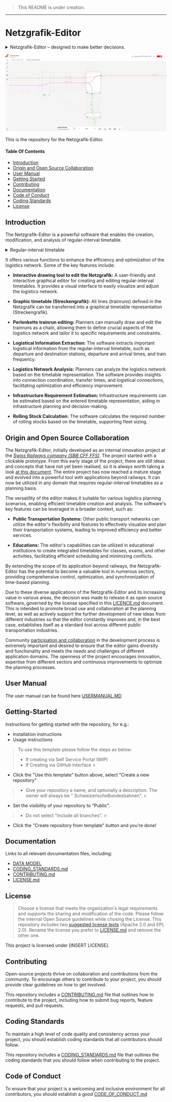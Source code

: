 > This README is under creation.
---

# Netzgrafik-Editor

<details>
<summary>
Netzgrafik-Editor – designed to make better decisions.
</summary>

---

#### Netzgrafik-Editor – designed to make better decisions.

> **Flexible** level of detail: start with a rough sketch, continuously add more detail
>
> - applicable across different industries (bus, train, plane)
> - scales with your use-case: from hobbyist timetabling to professional planning
>
> **Human-centric:** Timetable planning is a very complex and creative process. Netzgrafik-Editor
> supports the user by digitalizing the previously paper-driven process, while providing instant
> analysis capabilities.
>
> **Excellent and intuitive UX:** Using Netzgrafik-Editor should be as easy and natural as drawing on a whiteboard.
> No training required. Analysis happens in real time.

#### Business Value

> **More efficient timetable planning** - iterative variant testing early stages interval timetables
>
> **Digital assistant** instead of whiteboard
>
> **User-centric** UX
>
> Improved **collaboration**

---

</details>


![Netzgrafik-Editor](./documentation/images/Overview_Editor_Screenshot_001.PNG)

This is the repository for the Netzgrafik-Editor.


#### Table Of Contents

- [Introduction](#Introduction)
- [Origin and Open Source Collaboration](#Origin-and-Open-Source-Collaboration)
- [User Manual](#UserManual)
- [Getting Started](#Getting-Started)
- [Contributing](#Contributing)
- [Documentation](#Documentation)
- [Code of Conduct](#code-of-conduct)
- [Coding Standards](#coding-standards)
- [License](#License)

<a id="Introduction"></a>

## Introduction

The Netzgrafik-Editor is a powerful software that enables the creation, modification, and analysis
of regular-interval timetable.

<details>
<summary>
Regular-interval timetable
</summary>

---

> Regular-interval timetables were first developed in Germany at the beginning of the 20th century
> to coordinate urban traffic in large cities such as Berlin.
>
> The regular schedules aim to increase the attractiveness of public transport because they’re
> easier to memorise for passengers and because the patterns make the planning of resources easier.
>
> Such constant schedules may also improve services during off-peak hours.
>
> The Dutch were in 1970 credited with the first junction system, which then was the basis for the
> Swiss regular-interval timetable in 1982.
>
> [History - The regular-interval timetable](https://houseofswitzerland.org/swissstories/history/nation-railway-enthusiasts-history-swiss-railways)
> [clock-faced schedules](https://en.wikipedia.org/wiki/Clock-face_scheduling)
>

[Source](https://www.swissinfo.ch/eng/to-the-second_the-swiss-timetable-is-due-to-meticulous-planning/34102496)

---
</details>

It offers various functions to enhance the efficiency and optimization of the logistics network.
Some of the key features include:

- **Interactive drawing tool to edit the Netzgrafik:** A user-friendly and interactive graphical
  editor for creating and editing regular-interval timetables. It provides a
  visual interface to easily visualize and adjust the logistics network.

- **Graphic timetable (Streckengrafik):**
  All lines (trainruns) defined in the Netzgrafik can be transferred into a graphical timetable
  representation (Streckengrafik).

- **Perlenkette trainrun editing:** Planners can manually draw and edit the trainruns as a chain,
  allowing them
  to define crucial aspects of the logistics network and tailor it
  to specific requirements and constraints.

- **Logistical Information Extraction:** The software extracts important logistical information from
  the regular-interval timetable,
  such as departure and destination stations, departure and arrival times, and train frequency.

- **Logistics Network Analysis:** Planners can analyze the logistics network based on the timetable
  representation.
  The software provides insights into connection coordination, transfer times, and logistical
  connections, facilitating optimization and efficiency improvement.

- **Infrastructure Requirement Estimation:** Infrastructure requirements can be estimated based on
  the entered timetable representation,
  aiding in infrastructure planning and decision-making.

- **Rolling Stock Calculation:** The software calculates the required number of rolling stocks based
  on the timetable,
  supporting fleet sizing.

<a id="Origin-and-Open-Source-Collaboration"></a>

## Origin and Open Source Collaboration

The Netzgrafik-Editor, initially developed as an internal innovation project at the
*[Swiss Railways company (SBB CFF FFS)](https://www.sbb.ch)*.
The project started with a clickable prototype. From this early stage of the project,
there are still ideas and concepts that have not yet been realised, so it is always worth taking a
look [at this document](https://xd.adobe.com/view/e4664ae0-be8f-40e4-6a55-88aec9eafd8d-9257/).
The entire project has now reached a mature stage and evolved into a powerful tool with applications
beyond railways. It can now be utilized in any domain that requires regular-interval timetables as a
planning basis.

The versatility of the editor makes it suitable for various logistics planning scenarios, enabling
efficient timetable creation and analysis. The software's key features can be leveraged in a broader
context, such as:

- **Public Transportation Systems:** Other public transport networks can utilize the editor's
  flexibility and features to effectively visualize and plan their transportation systems,
  leading to improved efficiency and better services.

- **Educations:** The editor's capabilities can be utilized in educational institutions to create
  integrated timetables for classes,
  exams, and other activities, facilitating efficient scheduling and minimizing conflicts.

By extending the scope of its application beyond railways, the Netzgrafik-Editor has the potential
to become a valuable tool in numerous sectors,
providing comprehensive control, optimization, and synchronization of time-based planning.

Due to these diverse applications of the Netzgrafik-Editor and its increasing value in various
areas,
the decision was made to release it as open source software, governed by the license specified in
this
[LICENCE.md](./LICENSE.md)
document.
This is intended to promote broad use and collaboration at the planning level,
as well as actively support the further development of new ideas from different industries so that
the editor constantly improves and,
in the best case, establishes itself as a standard tool across different public transportation
industries.

Community [participation and collaboration](./CONTRIBUTING.md)
in the development process is extremely important and desired to ensure that the editor gains
diversity
and functionality and meets the needs and challenges of different application domains.
The openness of the project encourages innovation, expertise from different sectors and continuous
improvements to optimize the
planning processes.

<a id="UserManual"></a>

## User Manual

The user manual can be found here [USERMANUAL.MD](./documentation/USERMANUAL.MD)

<a id="Getting-Started"></a>

## Getting-Started

Instructions for getting started with the repository, for e.g.:

- Installation instructions
- Usage instructions

> To use this template please follow the steps as below:
>
> - If creating via Self Service Portal (WIP)
> - If Creating via GitHub Interface
    >

- Click the "Use this template" button above, select "Create a new repository"

> - Give your repository a name, and optionally a description. The owner will always be "
    SchweizerischeBundesbahnen".
    >

- Set the visibility of your repository to "Public".

> - Do not select "Include all branches".
    >

- Click the "Create repository from template" button and you're done!

<a id="Documentation"></a>

## Documentation

Links to all relevant documentation files, including:

- [DATA MODEL](./documentation/DATA_MODEL.md)
- [CODING_STANDARDS.md](CODING_STANDARDS.md)
- [CONTRIBUTING.md](CONTRIBUTING.md)
- [LICENSE.md](LICENSE.md)

<a id="License"></a>

## License

> Choose a license that meets the organization's legal requirements and supports the sharing and
> modification of the code.
> Please follow the internal Open Source guidelines while chosing the License.
> This repository includes two [suggested license texts](./suggested_licenses) (Apache 2.0 and EPL
> 2.0). Rename the license you prefer to [LICENSE.md](LICENSE.md) and remove the other one.

This project is licensed under [INSERT LICENSE].

<a id="Contributing"></a>

## Contributing

Open-source projects thrive on collaboration and contributions from the community. To encourage
others to contribute to your project, you should provide clear guidelines on how to get involved.

This repository includes a [CONTRIBUTING.md](CONTRIBUTING.md) file that outlines how to contribute
to the project, including how to submit bug reports, feature requests, and pull requests.

<a id="coding-standards"></a>

## Coding Standards

To maintain a high level of code quality and consistency across your project, you should establish
coding standards that all contributors should follow.

This repository includes a [CODING_STANDARDS.md](CODING_STANDARDS.md) file that outlines the coding
standards that you should follow when contributing to the project.

<a id="code-of-conduct"></a>

## Code of Conduct

To ensure that your project is a welcoming and inclusive environment for all contributors, you
should establish a good [CODE_OF_CONDUCT.md](CODE_OF_CONDUCT.md)
